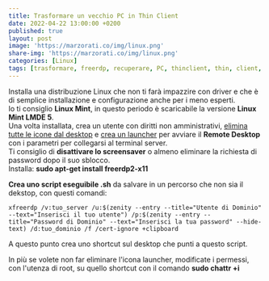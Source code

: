 ```yaml
---
title: Trasformare un vecchio PC in Thin Client
date: 2022-04-22 13:00:00 +0200
published: true
layout: post
image: 'https://marzorati.co/img/linux.png'
share-img: 'https://marzorati.co/img/linux.png'
categories: [Linux]
tags: [trasformare, freerdp, recuperare, PC, thinclient, thin, client, linux, mint, lmde, rdesktop, terminal, server]
---
```

Installa una distribuzione Linux che non ti farà impazzire con driver e che è di semplice installazione e configurazione anche per i meno esperti.   
Io ti consiglio **Linux Mint**, in questo periodo è scaricabile la versione **Linux Mint LMDE 5**.   
Una volta installata, crea un utente con diritti non amministrativi, <u>elimina tutte le icone dal desktop</u> e <u>crea un launcher</u> per avviare il **Remote Desktop** con i parametri per collegarsi al terminal server.   
Ti consiglio di **disattivare lo screensaver** o almeno eliminare la richiesta di password dopo il suo sblocco.   
Installa: **sudo apt-get install freerdp2-x11**   

**Crea uno script eseguibile .sh** da salvare in un percorso che non sia il dekstop, con questi comandi:   

~~~batch
xfreerdp /v:tuo_server /u:$(zenity --entry --title="Utente di Dominio" --text="Inserisci il tuo utente") /p:$(zenity --entry --title="Password di Dominio" --text="Inserisci la tua password" --hide-text) /d:tuo_dominio /f /cert-ignore +clipboard
~~~

A questo punto crea uno shortcut sul desktop che punti a questo script.   

In più se volete non far eliminare l'icona launcher, modificate i permessi, con l'utenza di root, su quello shortcut con il comando **sudo chattr +i**   
